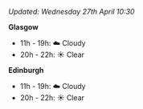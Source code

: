 *Updated: Wednesday 27th April 10:30*

**Glasgow**

* 11h - 19h: :cloud: Cloudy
* 20h - 22h: :sunny: Clear

**Edinburgh**

* 11h - 19h: :cloud: Cloudy
* 20h - 22h: :sunny: Clear
